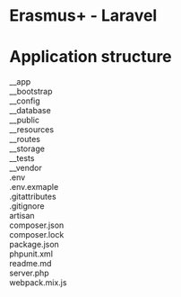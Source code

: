 # Erasmus+ - Laravel

# Application structure

__app<br />
__bootstrap<br />
__config<br />
__database<br />
__public<br />
__resources<br />
__routes<br />
__storage<br />
__tests<br />
__vendor<br />
.env<br />
.env.exmaple<br />
.gitattributes<br />
.gitignore<br />
artisan<br />
composer.json<br />
composer.lock<br />
package.json<br />
phpunit.xml<br />
readme.md<br />
server.php<br />
webpack.mix.js<br />